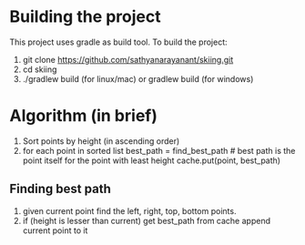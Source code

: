 # Building the project

This project uses gradle as build tool.
To build the project:
1) git clone https://github.com/sathyanarayanant/skiing.git
2) cd skiing
3) ./gradlew build (for linux/mac) or gradlew build (for windows)

# Algorithm (in brief)
1) Sort points by height (in ascending order)
2) for each point in sorted list
      best_path = find_best_path # best path is the point itself for the point with least height
      cache.put(point, best_path)

## Finding best path
1) given current point find the left, right, top, bottom points.
2) if (height is lesser than current)
   get best_path from cache
   append current point to it